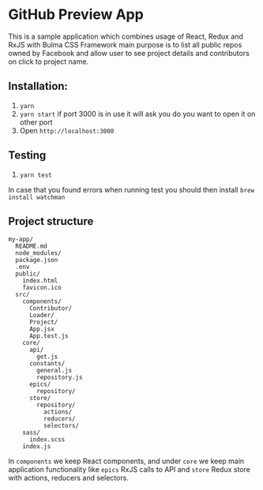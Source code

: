 # GitHub Preview App

This is a sample application which combines usage of React, Redux and RxJS with Bulma CSS Framework
main purpose is to list all public repos owned by Facebook and allow user to see project details and contributors on click to project name.


## Installation:
1. `yarn`
2. `yarn start` if port 3000 is in use it will ask you do you want to open it on other port
3. Open `http://localhost:3000`

## Testing
1. `yarn test`

In case that you found errors when running test you should then install `brew install watchman`

## Project structure

```
my-app/
  README.md
  node_modules/
  package.json
  .env
  public/
    index.html
    favicon.ico
  src/
    components/
      Contributor/
      Loader/
      Project/
      App.jsx
      App.test.js
    core/
      api/
        get.js
      constants/
        general.js
        repository.js
      epics/
        repository/
      store/
        repository/
          actions/
          reducers/
          selectors/
    sass/
      index.scss
    index.js
```

In `components` we keep React components, and under `core` we keep main application functionality like `epics` RxJS calls to API and `store` Redux store with actions, reducers and selectors.



